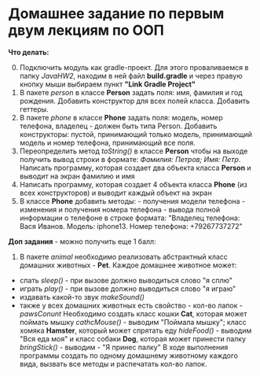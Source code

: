 # Домашнее задание по первым двум лекциям по ООП

**Что делать:**

0. Подключить модуль как gradle-проект. Для этого проваливаемся в папку *JavaHW2*, находим в ней файл **build.gradle** и 
через правую кнопку мыши выбираем пункт **"Link Gradle Project"**
1. В пакете *person* в классе **Person** задать поля: имя, фамилия и год рождения. Добавить конструктор для всех полей класса.
Добавить геттеры.
2. В пакете *phone* в классе **Phone** задать поля: модель, номер телефона, владелец - должен быть типа Person. Добавить 
конструкторы: пустой, принимающий только модель, принимающий модель и номер телефона, принимающий все поля.
3. Переопределить метод *toString()* в классе **Person** чтобы на выходе получить вывод строки в формате: 
*Фамилия: Петров; Имя: Петр*. Написать программу, которая создает два объекта класса **Person** и выводит на экран фамилию 
и имя
4. Написать программу, которая создает 4 объекта класса **Phone** (из всех конструкторов) и выводит каждый объект на экран
5. В классе **Phone** добавить методы: - получения модели телефона - изменения и получения номера телефона - вывода 
полной информации о телефоне в строке формата: "Владелец телефона: Вася Иванов. Модель: iphone13. Номер телефона: +79267737272"

**Доп задания** - можно получить еще 1 балл:
1. В пакете *animal* необходимо реализовать абстрактный класс домашних животных - **Pet**. Каждое домашнее животное может: 
- спать *sleep()* - при вызове должно выводиться слово "я сплю"
- играть *play()* - при вызове должно выводиться слово "я играю"
- издавать какой-то звук *makeSound()*
- также у всех домашних животных есть свойство - кол-во лапок - *pawsConunt*
Необходимо создать класс кошки **Cat**, которая может поймать мышку *cathcMouse()* - выводим "Поймала мышку"; класс хомяка 
**Hamster**, который может спрятать еду *hideFood()* - выводим "Вся еда моя" и класс собаки **Dog**, которая может принести палку *bringStick()* - 
выводим - "Я принес палку"
В ходе выполнения программы создать по одному домашнему животному каждого вида, вызвать все методы и распечатать кол-во лапок. 